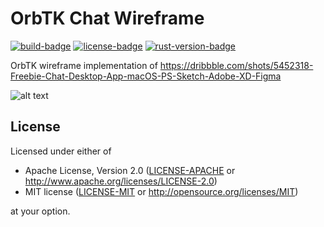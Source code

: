 # OrbTK Chat Wireframe

[![build-badge][]][build]
[![license-badge][]][license]
[![rust-version-badge][]][rust-version]


OrbTK wireframe implementation of https://dribbble.com/shots/5452318-Freebie-Chat-Desktop-App-macOS-PS-Sketch-Adobe-XD-Figma

![alt text](https://cdn.dribbble.com/users/1042380/screenshots/5452318/1600x1200.jpg "Chat Desktop App by Robert Licau")


## License

Licensed under either of

 * Apache License, Version 2.0 ([LICENSE-APACHE](LICENSE-APACHE) or http://www.apache.org/licenses/LICENSE-2.0)
 * MIT license ([LICENSE-MIT](LICENSE-MIT) or http://opensource.org/licenses/MIT)

at your option.

[build-badge]: https://github.com/valkum/orbtk-chat/workflows/Rust/badge.svg?branch=master
[build]: https://github.com/valkum/orbtk-chat/actions
[license-badge]: https://img.shields.io/github/license/valkum/orbtk-chat
[license]: #license
[rust-version-badge]: https://img.shields.io/badge/rust-latest%20stable-blue.svg
[rust-version]: #
